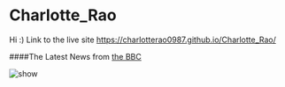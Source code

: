 # Charlotte_Rao
Hi :)
Link to the live site https://charlotterao0987.github.io/Charlotte_Rao/

####The Latest News from [the BBC](www.bbc.com/news)

![show](https://www.google.com/url?sa=i&source=images&cd=&cad=rja&uact=8&ved=2ahUKEwjJouenpbnlAhWKhOAKHeW9DBkQjRx6BAgBEAQ&url=https%3A%2F%2Fwww.artandeducation.net%2Fdirectory%2F78895%2Fcarnegie-mellon-school-of-drama&psig=AOvVaw2RQ-kvLpnxx6nwmkzYr98f&ust=1572157302609945)
